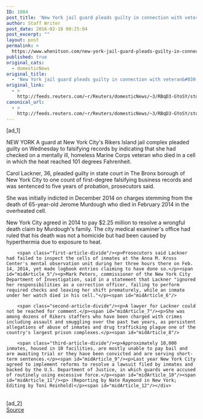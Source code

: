 ```yaml
---
ID: 1084
post_title: 'New York jail guard pleads guilty in connection with veteran&#039;s death'
author: Staff Writer
post_date: 2016-02-18 00:25:04
post_excerpt: ""
layout: post
permalink: >
  https://www.whenitson.com/new-york-jail-guard-pleads-guilty-in-connection-with-veterans-death/
published: true
original_cats:
  - domesticNews
original_title:
  - 'New York jail guard pleads guilty in connection with veteran&#039;s death'
original_link:
  - >
    http://feeds.reuters.com/~r/Reuters/domesticNews/~3/RBqD3-GYoSY/story01.htm
canonical_url:
  - >
    http://feeds.reuters.com/~r/Reuters/domesticNews/~3/RBqD3-GYoSY/story01.htm
---
```

 [ad_1]
<br><div id="articleText">
<span id="midArticle_start"/>

<span id="midArticle_0"/><span class="focusParagraph" readability="5"><p><span class="articleLocation">NEW YORK</span> A guard at New York City's Rikers Island jail complex pleaded guilty on Wednesday to falsifying records by indicating that she had checked on a mentally ill, homeless Marine Corps veteran who died in a cell in which the heat reached 101 degrees Fahrenheit.</p></span><span id="midArticle_1"/><p>Carol Lackner, 36, pleaded guilty in state court in The Bronx borough of New York City to one count of first-degree falsifying business records and was sentenced to five years of probation, prosecutors said.</p><span id="midArticle_2"/><p>She was initially indicted in December 2014 on charges stemming from the death of 65-year-old Jerome Murdough who died in February 2014 in the overheated cell.</p><span id="midArticle_3"/><p>New York City agreed in 2014 to pay $2.25 million to resolve a wrongful death claim by Murdough's family. The city medical examiner's office had ruled that his death was not a homicide but had been caused by hyperthermia due to exposure to heat.</p><span id="midArticle_4"/>
        
        <span class="first-article-divide"/><p>Prosecutors said Lackner had failed to inspect the cells of inmates at the Anna M. Kross Center's mental observation unit during her three hours there on Feb. 14, 2014, yet made logbook entries claiming to have done so.</p><span id="midArticle_5"/><p>Mark Peters, commissioner of the New York City Department of Investigation, said in a statement that Lackner "ignored her responsibilities as a correction officer, failing to perform required checks and leaving her shift prematurely, while an inmate under her watch died in his cell."</p><span id="midArticle_6"/>
        
        <span class="second-article-divide"/><p>A lawyer for Lackner could not be reached for comment.</p><span id="midArticle_7"/><p>She was among dozens of Rikers staffers who have been charged with crimes including assault and smuggling over the past two years, as persistent allegations of abuse of inmates and drug trafficking plague one of the country's largest prison complexes.</p><span id="midArticle_8"/>
        
        <span class="third-article-divide"/><p>Approximately 10,000 inmates, housed in 10 facilities, are mostly unable to pay bail and are awaiting trial or they have been convicted and are serving short-term sentences.</p><span id="midArticle_9"/><p>Last year New York City agreed to implement reforms to resolve a lawsuit filed by inmates and backed by the U.S. Department of Justice, in which guards were accused of routinely using excessive force.</p><span id="midArticle_10"/><span id="midArticle_11"/><p> (Reporting by Nate Raymond in New York; Editing by Toni Reinhold)</p><span id="midArticle_12"/></div>
<br>[ad_2]
<br><a href="http://feeds.reuters.com/~r/Reuters/domesticNews/~3/RBqD3-GYoSY/story01.htm">Source </a>